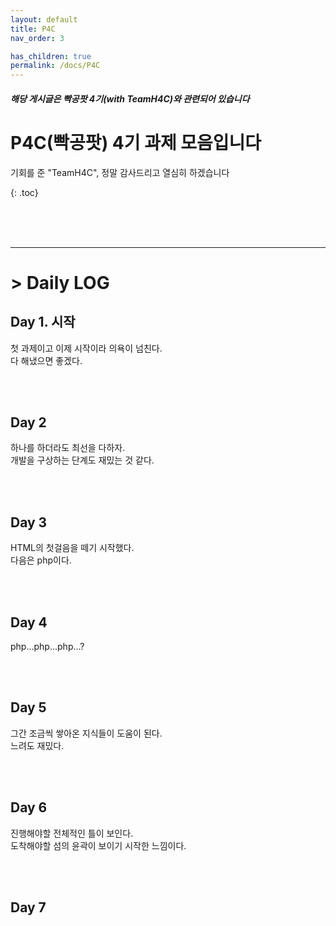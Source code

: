 ```yaml
---
layout: default
title: P4C
nav_order: 3

has_children: true
permalink: /docs/P4C
---
```


##### 해당 게시글은 빡공팟 4기(with TeamH4C)와 관련되어 있습니다

# P4C(빡공팟) 4기 과제 모음입니다

기회를 준 "TeamH4C", 정말 감사드리고 열심히 하겠습니다

{: .toc}

<br><br><br>

-----

# > Daily LOG

## Day 1. 시작

첫 과제이고 이제 시작이라 의욕이 넘친다.  
다 해냈으면 좋겠다.

<br><br>

## Day 2

하나를 하더라도 최선을 다하자.  
개발을 구상하는 단계도 재밌는 것 같다.

<br><br>

## Day 3

HTML의 첫걸음을 떼기 시작했다.  
다음은 php이다.

<br><br>

## Day 4

php...php...php...?

<br><br>

## Day 5

그간 조금씩 쌓아온 지식들이 도움이 된다.  
느려도 재밌다.

<br><br>

## Day  6

진행해야할 전체적인 틀이 보인다.  
도착해야할 섬의 윤곽이 보이기 시작한 느낌이다.

<br><br>

## Day  7

<br><br>





